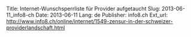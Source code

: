 Title: Internet-Wunschsperrliste für Provider aufgetaucht
Slug: 2013-06-11_info8-ch
Date: 2013-06-11
Lang: de
Publisher: info8.ch
Ext_url: http://www.info8.ch/online/internet/1549-zensur-in-der-schweizer-providerlandschaft.html